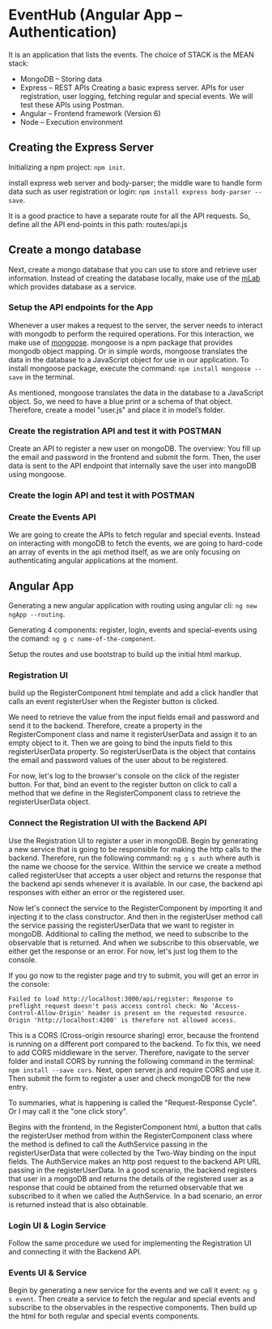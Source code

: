 # EventHub (Angular App – Authentication)
It is an application that lists the events. The choice of STACK is the MEAN stack:
* MongoDB – Storing data
* Express – REST APIs
Creating a basic express server. APIs for user registration, user logging, fetching regular and special events. We will test these APIs using Postman.
* Angular – Frontend framework (Version 6)
* Node – Execution environment

## Creating the Express Server

Initializing a npm project: `npm init`.

install express web server and body-parser; the middle ware to handle form data such as user registration or login: `npm install express body-parser --save`.

It is a good practice to have a separate route for all the API requests. So, define all the API end-points in this path: routes/api.js

## Create a mongo database

Next, create a mongo database that you can use to store and retrieve user information. Instead of creating the database locally, make use of the [mLab](https://mlab.com/) which provides database as a service.

### Setup the API endpoints for the App

Whenever a user makes a request to the server, the server needs to interact with mongodb to perform the required operations. For this interaction, we make use of [mongoose](https://mongoosejs.com/). mongoose is a npm package that provides mongodb object mapping. Or in simple words, mongoose translates the data in the database to a JavaScript object for use in our application. To install mongoose package, execute the command: `npm install mongoose --save` in the terminal.

As mentioned, mongoose translates the data in the database to a JavaScript object. So, we need to have a blue print or a schema of that object. Therefore, create a model "user.js" and place it in model’s folder.

### Create the registration API and test it with POSTMAN

Create an API to register a new user on mongoDB. The overview: You fill up the email and password in the frontend and submit the form. Then, the user data is sent to the API endpoint that internally save the user into mangoDB using mongoose.

### Create the login API and test it with POSTMAN


### Create the Events API

We are going to create the APIs to fetch regular and special events. Instead on interacting with mongoDB to fetch the events, we are going to hard-code an array of events in the api method itself, as we are only focusing on authenticating angular applications at the moment.

## Angular App

Generating a new angular application with routing using angular cli: `ng new ngApp --routing`. 

Generating 4 components: register, login, events and special-events using the comand: `ng g c name-of-the-component`.

Setup the routes and use bootstrap to build up the initial html markup.

### Registration UI

build up the RegisterComponent html template and add a click handler that calls an event registerUser when the Register button is clicked.

We need to retrieve the value from the input fields email and password and send it to the backend. Therefore, create a property in the RegisterComponent class and name it registerUserData and assign it to an empty object to it. Then we are going to bind the inputs field to this registerUserData property. So registerUserData is the object that contains the email and password values of the user about to be registered.

For now, let's log to the browser's console on the click of the register button. For that, bind an event to the register button on click to call a method that we define in the RegisterComponent class to retrieve the registerUserData object.

### Connect the Registration UI with the Backend API

Use the Registration UI to register a user in mongoDB. Begin by generating a new service that is going to be responsible for making the http calls to the backend. Therefore, run the following command: `ng g s auth` where auth is the name we choose for the service. Within the service we create a method called registerUser that accepts a user object and returns the response that the backend api sends whenever it is available. In our case, the backend api responses with either an error or the registered user.

Now let's connect the service to the RegisterComponent by importing it and injecting it to the class constructor. And then in the registerUser method call the service passing the registerUserData that we want to register in mongoDB. Additional to calling the method, we need to subscribe to the observable that is returned. And when we subscribe to this observable, we either get the response or an error. For now, let's just log them to the console.

If you go now to the register page and try to submit, you will get an error in the console:

    Failed to load http://localhost:3000/api/register: Response to preflight request doesn't pass access control check: No 'Access-Control-Allow-Origin' header is present on the requested resource. Origin 'http://localhost:4200' is therefore not allowed access.

This is a CORS (Cross-origin resource sharing) error, because the frontend is running on a different port compared to the backend. To fix this, we need to add CORS middleware in the server. Therefore, navigate to the server folder and install CORS by running the following command in the terminal: `npm install --save cors`. Next, open server.js and require CORS and use it. Then submit the form to register a user and check mongoDB for the new entry.

To summaries, what is happening is called the "Request-Response Cycle". Or I may call it the "one click story".

Begins with the frontend, in the RegisterComponent html, a button that calls the registerUser method from within the RegisterComponent class where the method is defined to call the AuthService passing in the registerUserData that were collected by the Two-Way binding on the input fields. The AuthService makes an http post request to the backend API URL passing in the registerUserData. In a good scenario, the backend registers that user in a mongoDB and returns the details of the registered user as a response that could be obtained from the returned observable that we subscribed to it when we called the AuthService. In a bad scenario, an error is returned instead that is also obtainable.

### Login UI & Login Service

Follow the same procedure we used for implementing the Registration UI and connecting it with the Backend API.

### Events UI & Service

Begin by generating a new service for the events and we call it event: `ng g s event`. Then create a service to fetch the regular and special events and subscribe to the observables in the respective components. Then build up the html for both regular and special events components.